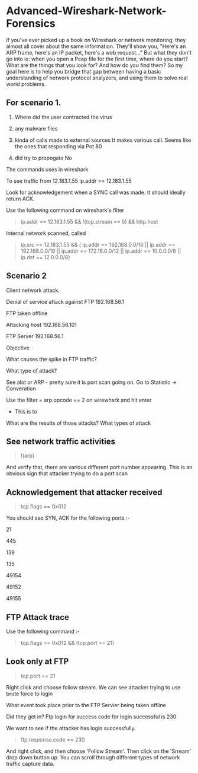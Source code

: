 # Advanced-Wireshark-Network-Forensics
If you've ever picked up a book on Wireshark or network monitoring, they almost all cover about the same information. They'll show you, "Here's an ARP frame, here's an IP packet, here's a web request..." But what they don't go into is: when you open a Pcap file for the first time, where do you start? What are the things that you look for? And how do you find them?  So my goal here is to help you bridge that gap between having a basic understanding of network protocol analyzers, and using them to solve real world problems.



## For scenario 1. 

1. Where did the user contracted the virus

2. any malware files

3. kinda of calls made to external sources
It makes various call. Seems like the ones that responding via Pot 80

4. did try to propogate
No 

The commands uses in wireshark

To see traffic from 12.183.1.55 
ip.addr == 12.183.1.55 

Look for acknowledgement when a SYNC call was made. It should ideally return ACK. 

Use the following command on wireshark's filter 

> ip.addr == 12.183.1.55 && !(tcp.stream == 5) && http.host

Internal network scanned, called 
> ip.src == 12.183.1.55 && ( ip.addr == 192.168.0.0/16 || ip.addr == 192.168.0.0/16 || ip.addr == 172.16.0.0/12 || ip.addr == 10.0.0.0/8  || ip.dst == 12.0.0.0/8)


## Scenario 2 
Client network attack. 

Denial of service attack against FTP 192.168.56.1

FTP taken offline 

Attacking host 
192.168.56.101  

FTP Server 
192.168.56.1

Objective 

What causes the spike in FTP traffic? 

What type of attack? 

See alot or ARP - pretty sure it is port scan going on. Go to Statistic -> Converation 


Use the filter = arp.opcode == 2 on wirewhark and hit enter
- This is to 

What are the results of those attacks? What types of attack

## See network traffic activities

> !(arp)

And verify that, there are various different port number appearing. This is an obvious sign that attacker trying to do a port scan

## Acknowledgement that attacker received

> tcp.flags == 0x012

You should see SYN, ACK for the following ports :-

21 

445 

139

135

49154

49152

49155


## FTP Attack trace 

Use the following command :- 

> tcp.flags == 0x012 && (tcp.port == 21)



## Look only at FTP 

> tcp.port == 21

Right click and choose follow stream. We can see attacker trying to use brute force to login

What event took place prior to the FTP Servier being taken offline

Did they get in? Ftp login for success code for login successful is 230

We want to see if the attacker has login successfully. 

> ftp.response.code == 230  

And right click, and then choose 'Follow Stream'. Then click on the 'Srream' drop down button up. You can scroll through different types of network traffic capture data.









